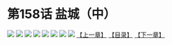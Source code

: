 # 第158话 盐城（中）
![](https://mhpic.xiaomingtaiji.net/comic/D/斗破苍穹拆分版/158话/1.jpg-zymk.middle.webp)
![](https://mhpic.xiaomingtaiji.net/comic/D/斗破苍穹拆分版/158话/2.jpg-zymk.middle.webp)
![](https://mhpic.xiaomingtaiji.net/comic/D/斗破苍穹拆分版/158话/3.jpg-zymk.middle.webp)
![](https://mhpic.xiaomingtaiji.net/comic/D/斗破苍穹拆分版/158话/4.jpg-zymk.middle.webp)
![](https://mhpic.xiaomingtaiji.net/comic/D/斗破苍穹拆分版/158话/5.jpg-zymk.middle.webp)
![](https://mhpic.xiaomingtaiji.net/comic/D/斗破苍穹拆分版/158话/6.jpg-zymk.middle.webp)
![](https://mhpic.xiaomingtaiji.net/comic/D/斗破苍穹拆分版/158话/7.jpg-zymk.middle.webp)
![](https://mhpic.xiaomingtaiji.net/comic/D/斗破苍穹拆分版/158话/8.jpg-zymk.middle.webp)
[【上一章】](./157.md)
[【目录】](./README.md)
[【下一章】](./159.md)
